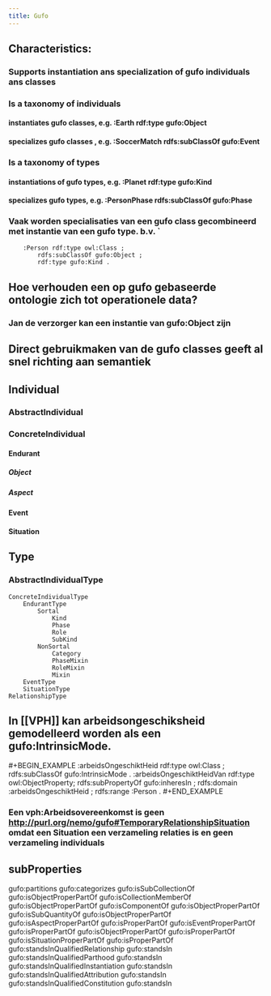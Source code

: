 ```yaml
---
title: Gufo
---
```


## Characteristics:
### Supports instantiation  ans specialization of gufo individuals ans classes
### Is a taxonomy of individuals
#### instantiates gufo classes, e.g. :Earth rdf:type gufo:Object
#### specializes gufo classes , e.g. :SoccerMatch rdfs:subClassOf gufo:Event
### Is a taxonomy of types
#### instantiations of gufo types, e.g. :Planet rdf:type gufo:Kind
#### specializes gufo types, e.g. :PersonPhase rdfs:subClassOf gufo:Phase
### Vaak worden specialisaties van een gufo class gecombineerd met instantie van een gufo type. b.v. `
        :Person rdf:type owl:Class ;
            rdfs:subClassOf gufo:Object ;
            rdf:type gufo:Kind .
## Hoe verhouden een op gufo gebaseerde ontologie zich tot operationele data?
### Jan de verzorger kan een instantie van gufo:Object zijn
## Direct gebruikmaken van de gufo classes geeft al snel richting aan semantiek
## Individual
### AbstractIndividual
### ConcreteIndividual
#### Endurant
##### Object
##### Aspect
#### Event
#### Situation
## Type
### AbstractIndividualType
    ConcreteIndividualType
        EndurantType
            Sortal
                Kind
                Phase
                Role
                SubKind
            NonSortal
                Category
                PhaseMixin
                RoleMixin
                Mixin
        EventType
        SituationType
    RelationshipType
## In [[VPH]] kan arbeidsongeschiksheid gemodelleerd worden als een gufo:IntrinsicMode.
#+BEGIN_EXAMPLE
:arbeidsOngeschiktHeid rdf:type owl:Class ;
    rdfs:subClassOf gufo:IntrinsicMode .
:arbeidsOngeschiktHeidVan rdf:type owl:ObjectProperty;
    rdfs:subPropertyOf gufo:inheresIn ;
    rdfs:domain :arbeidsOngeschiktHeid ;
    rdfs:range :Person .
#+END_EXAMPLE
### Een vph:Arbeidsovereenkomst is geen http://purl.org/nemo/gufo#TemporaryRelationshipSituation omdat een Situation een verzameling relaties is en geen verzameling individuals
## subProperties
gufo:partitions gufo:categorizes
gufo:isSubCollectionOf	gufo:isObjectProperPartOf
gufo:isCollectionMemberOf	gufo:isObjectProperPartOf
gufo:isComponentOf	gufo:isObjectProperPartOf
gufo:isSubQuantityOf	gufo:isObjectProperPartOf
gufo:isAspectProperPartOf	gufo:isProperPartOf
gufo:isEventProperPartOf	gufo:isProperPartOf
gufo:isObjectProperPartOf	gufo:isProperPartOf
gufo:isSituationProperPartOf	gufo:isProperPartOf
gufo:standsInQualifiedRelationship	gufo:standsIn
gufo:standsInQualifiedParthood	gufo:standsIn
gufo:standsInQualifiedInstantiation	gufo:standsIn
gufo:standsInQualifiedAttribution	gufo:standsIn
gufo:standsInQualifiedConstitution	gufo:standsIn
